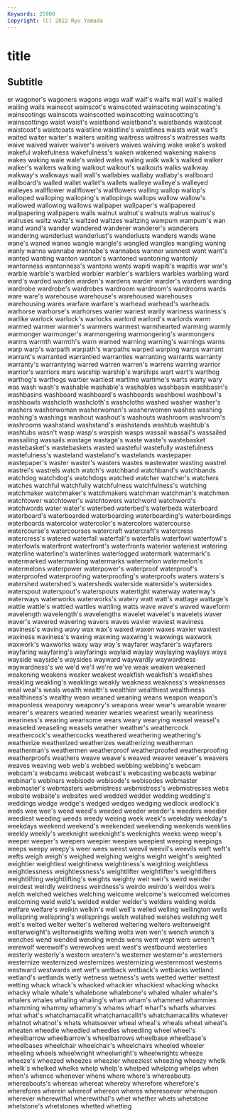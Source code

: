 ```yaml
---
Keywords: 25900
Copyright: (C) 2022 Ryu Yamada
---
```



# title

## Subtitle
er
wagoner's wagoners wagons wags waif waif's waifs wail wail's wailed
wailing wails wainscot wainscot's wainscoted wainscoting wainscoting's wainscotings wainscots wainscotted
wainscotting wainscotting's wainscottings waist waist's waistband waistband's waistbands waistcoat waistcoat's
waistcoats waistline waistline's waistlines waists wait wait's waited waiter waiter's
waiters waiting waitress waitress's waitresses waits waive waived waiver waiver's
waivers waives waiving wake wake's waked wakeful wakefulness wakefulness's waken
wakened wakening wakens wakes waking wale wale's waled wales waling
walk walk's walked walker walker's walkers walking walkout walkout's walkouts
walks walkway walkway's walkways wall wall's wallabies wallaby wallaby's wallboard
wallboard's walled wallet wallet's wallets walleye walleye's walleyed walleyes wallflower
wallflower's wallflowers walling wallop wallop's walloped walloping walloping's wallopings wallops
wallow wallow's wallowed wallowing wallows wallpaper wallpaper's wallpapered wallpapering wallpapers
walls walnut walnut's walnuts walrus walrus's walruses waltz waltz's waltzed
waltzes waltzing wampum wampum's wan wand wand's wander wandered wanderer
wanderer's wanderers wandering wanderlust wanderlust's wanderlusts wanders wands wane wane's
waned wanes wangle wangle's wangled wangles wangling waning wanly wanna
wannabe wannabe's wannabes wanner wannest want want's wanted wanting wanton
wanton's wantoned wantoning wantonly wantonness wantonness's wantons wants wapiti wapiti's
wapitis war war's warble warble's warbled warbler warbler's warblers warbles
warbling ward ward's warded warden warden's wardens warder warder's warders
warding wardrobe wardrobe's wardrobes wardroom wardroom's wardrooms wards ware ware's
warehouse warehouse's warehoused warehouses warehousing wares warfare warfare's warhead warhead's
warheads warhorse warhorse's warhorses warier wariest warily wariness wariness's warlike
warlock warlock's warlocks warlord warlord's warlords warm warmed warmer warmer's
warmers warmest warmhearted warming warmly warmonger warmonger's warmongering warmongering's warmongers
warms warmth warmth's warn warned warning warning's warnings warns warp
warp's warpath warpath's warpaths warped warping warps warrant warrant's warranted
warrantied warranties warranting warrants warranty warranty's warrantying warred warren warren's
warrens warring warrior warrior's warriors wars warship warship's warships wart
wart's warthog warthog's warthogs wartier wartiest wartime wartime's warts warty
wary was wash wash's washable washable's washables washbasin washbasin's washbasins
washboard washboard's washboards washbowl washbowl's washbowls washcloth washcloth's washcloths washed
washer washer's washers washerwoman washerwoman's washerwomen washes washing washing's washings
washout washout's washouts washroom washroom's washrooms washstand washstand's washstands washtub
washtub's washtubs wasn't wasp wasp's waspish wasps wassail wassail's wassailed
wassailing wassails wastage wastage's waste waste's wastebasket wastebasket's wastebaskets wasted
wasteful wastefully wastefulness wastefulness's wasteland wasteland's wastelands wastepaper wastepaper's waster
waster's wasters wastes wastewater wasting wastrel wastrel's wastrels watch watch's
watchband watchband's watchbands watchdog watchdog's watchdogs watched watcher watcher's watchers
watches watchful watchfully watchfulness watchfulness's watching watchmaker watchmaker's watchmakers watchman
watchman's watchmen watchtower watchtower's watchtowers watchword watchword's watchwords water water's
waterbed waterbed's waterbeds waterboard waterboard's waterboarded waterboarding waterboarding's waterboardings waterboards
watercolor watercolor's watercolors watercourse watercourse's watercourses watercraft watercraft's watercress watercress's
watered waterfall waterfall's waterfalls waterfowl waterfowl's waterfowls waterfront waterfront's waterfronts
waterier wateriest watering waterline waterline's waterlines waterlogged watermark watermark's watermarked
watermarking watermarks watermelon watermelon's watermelons waterpower waterpower's waterproof waterproof's waterproofed
waterproofing waterproofing's waterproofs waters waters's watershed watershed's watersheds waterside waterside's
watersides waterspout waterspout's waterspouts watertight waterway waterway's waterways waterworks waterworks's
watery watt watt's wattage wattage's wattle wattle's wattled wattles wattling
watts wave wave's waved waveform wavelength wavelength's wavelengths wavelet wavelet's
wavelets waver waver's wavered wavering wavers waves wavier waviest waviness
waviness's waving wavy wax wax's waxed waxen waxes waxier waxiest
waxiness waxiness's waxing waxwing waxwing's waxwings waxwork waxwork's waxworks waxy
way way's wayfarer wayfarer's wayfarers wayfaring wayfaring's wayfarings waylaid waylay
waylaying waylays ways wayside wayside's waysides wayward waywardly waywardness waywardness's
we we'd we'll we're we've weak weaken weakened weakening weakens
weaker weakest weakfish weakfish's weakfishes weakling weakling's weaklings weakly weakness
weakness's weaknesses weal weal's weals wealth wealth's wealthier wealthiest wealthiness
wealthiness's wealthy wean weaned weaning weans weapon weapon's weaponless weaponry
weaponry's weapons wear wear's wearable wearer wearer's wearers wearied wearier
wearies weariest wearily weariness weariness's wearing wearisome wears weary wearying
weasel weasel's weaseled weaseling weasels weather weather's weathercock weathercock's weathercocks
weathered weathering weathering's weatherize weatherized weatherizes weatherizing weatherman weatherman's weathermen
weatherproof weatherproofed weatherproofing weatherproofs weathers weave weave's weaved weaver weaver's
weavers weaves weaving web web's webbed webbing webbing's webcam webcam's
webcams webcast webcast's webcasting webcasts webinar webinar's webinars webisode webisode's
webisodes webmaster webmaster's webmasters webmistress webmistress's webmistresses webs website website's
websites wed wedded wedder wedding wedding's weddings wedge wedge's wedged
wedges wedging wedlock wedlock's weds wee wee's weed weed's weeded
weeder weeder's weeders weedier weediest weeding weeds weedy weeing week
week's weekday weekday's weekdays weekend weekend's weekended weekending weekends weeklies
weekly weekly's weeknight weeknight's weeknights weeks weep weep's weeper weeper's
weepers weepier weepies weepiest weeping weepings weeps weepy weepy's weer
wees weest weevil weevil's weevils weft weft's wefts weigh weigh's
weighed weighing weighs weight weight's weighted weightier weightiest weightiness weightiness's
weighting weightless weightlessness weightlessness's weightlifter weightlifter's weightlifters weightlifting weightlifting's weights
weighty weir weir's weird weirder weirdest weirdly weirdness weirdness's weirdo
weirdo's weirdos weirs welch welched welches welching welcome welcome's welcomed
welcomes welcoming weld weld's welded welder welder's welders welding welds
welfare welfare's welkin welkin's well well's welled welling wellington wells
wellspring wellspring's wellsprings welsh welshed welshes welshing welt welt's welted
welter welter's weltered weltering welters welterweight welterweight's welterweights welting welts
wen wen's wench wench's wenches wend wended wending wends wens
went wept were weren't werewolf werewolf's werewolves west west's westbound
westerlies westerly westerly's western western's westerner westerner's westerners westernize westernized
westernizes westernizing westernmost westerns westward westwards wet wet's wetback wetback's
wetbacks wetland wetland's wetlands wetly wetness wetness's wets wetted wetter
wettest wetting whack whack's whacked whackier whackiest whacking whacks whacky
whale whale's whalebone whalebone's whaled whaler whaler's whalers whales whaling
whaling's wham wham's whammed whammies whamming whammy whammy's whams wharf
wharf's wharfs wharves what what's whatchamacallit whatchamacallit's whatchamacallits whatever whatnot
whatnot's whats whatsoever wheal wheal's wheals wheat wheat's wheaten wheedle
wheedled wheedles wheedling wheel wheel's wheelbarrow wheelbarrow's wheelbarrows wheelbase wheelbase's
wheelbases wheelchair wheelchair's wheelchairs wheeled wheeler wheeling wheels wheelwright wheelwright's
wheelwrights wheeze wheeze's wheezed wheezes wheezier wheeziest wheezing wheezy whelk
whelk's whelked whelks whelp whelp's whelped whelping whelps when when's
whence whenever whens where where's whereabouts whereabouts's whereas whereat whereby
wherefore wherefore's wherefores wherein whereof whereon wheres wheresoever whereupon wherever
wherewithal wherewithal's whet whether whets whetstone whetstone's whetstones whetted whetting
